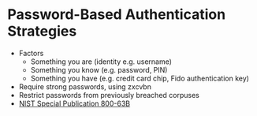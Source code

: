 # Password-Based Authentication Strategies

* Factors
    * Something you are (identity e.g. username)
    * Something you know (e.g. password, PIN)
    * Something you have (e.g. credit card chip, Fido authentication key)
* Require strong passwords, using zxcvbn
* Restrict passwords from previously breached corpuses
* [NIST Special Publication 800-63B](https://pages.nist.gov/800-63-3/sp800-63b.html)
